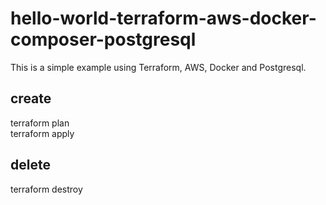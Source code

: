 # hello-world-terraform-aws-docker-composer-postgresql
This is a simple example using Terraform, AWS, Docker and Postgresql.

## create
terraform plan<br/>
terraform apply<br/>

## delete
terraform destroy
